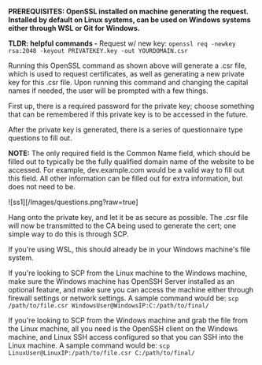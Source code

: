 **PREREQUISITES: OpenSSL installed on machine generating the request. Installed by default on Linux systems, can be used on Windows systems either through WSL or Git for Windows.**

**TLDR: helpful commands -**
Request w/ new key: `openssl req -newkey rsa:2048 -keyout PRIVATEKEY.key -out YOURDOMAIN.csr`

Running this OpenSSL command as shown above will generate a .csr file, which is used to request certificates, as well as generating a new private key for this .csr file. Upon running this command and changing the capital names if needed, the user will be prompted with a few things.

First up, there is a required password for the private key; choose something that can be remembered if this private key is to be accessed in the future. 

After the private key is generated, there is a series of questionnaire type questions to fill out.

**NOTE:** The only required field is the Common Name field, which should be filled out to typically be the fully qualified domain name of the website to be accessed. For example, dev.example.com would be a valid way to fill out this field. All other information can be filled out for extra information, but does not need to be.

![ss1][/Images/questions.png?raw=true]

Hang onto the private key, and let it be as secure as possible. The .csr file will now be transmitted to the CA being used to generate the cert; one simple way to do this is through SCP.

If you're using WSL, this should already be in your Windows machine's file system.

If you're looking to SCP from the Linux machine to the Windows machine, make sure the Windows machine has OpenSSH Server installed as an optional feature, and make sure you can access the machine either through firewall settings or network settings. A sample command would be:
`scp /path/to/file.csr WindowsUser@WindowsIP:C:/path/to/final/`

If you're looking to SCP from the Windows machine and grab the file from the Linux machine, all you need is the OpenSSH client on the Windows machine, and Linux SSH access configured so that you can SSH into the Linux machine. A sample command would be:
`scp LinuxUser@LinuxIP:/path/to/file.csr C:/path/to/final/`
